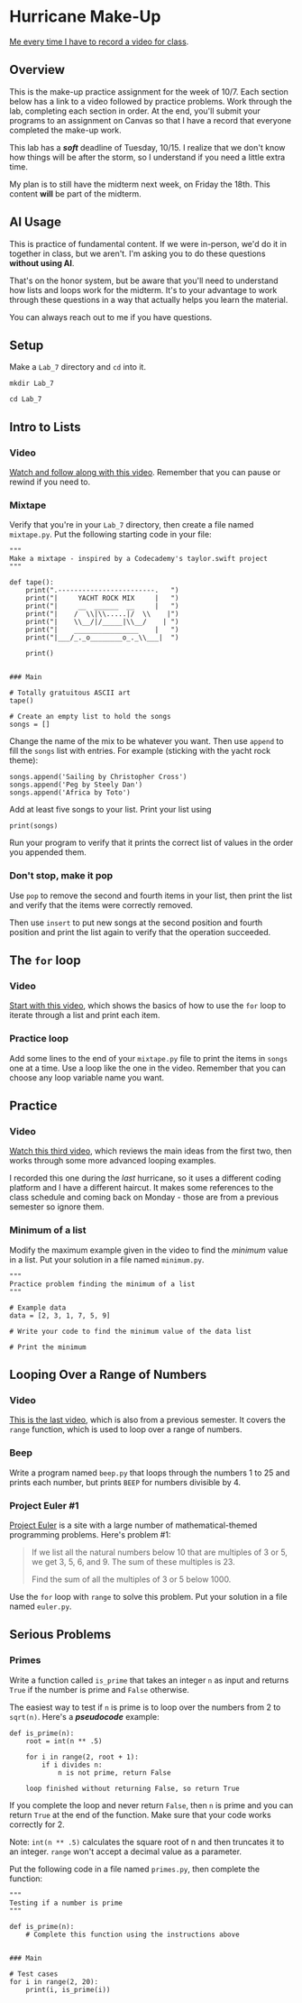 # Hurricane Make-Up

[Me every time I have to record a video for class](https://www.youtube.com/watch?v=Sv3A95yEDR4).

## Overview

This is the make-up practice assignment for the week of 10/7. Each section below has a link to a video followed by practice problems. Work through the lab, completing each section in order. At the end, you'll submit your programs to an assignment on Canvas so that I have a record that everyone completed the make-up work.

This lab has a ***soft*** deadline of Tuesday, 10/15. I realize that we don't know how things will be after the storm, so I understand if you need a little extra time.

My plan is to still have the midterm next week, on Friday the 18th. This content **will** be part of the midterm.

## AI Usage

This is practice of fundamental content. If we were in-person, we'd do it in together in class, but we aren't. I'm asking you to do these questions **without using AI**. 

That's on the honor system, but be aware that you'll need to understand how lists and loops work for the midterm. It's to your advantage to work through these questions in a way that actually helps you learn the material.

You can always reach out to me if you have questions.

## Setup

Make a `Lab_7` directory and `cd` into it.
```
mkdir Lab_7
```
```
cd Lab_7
```

## Intro to Lists


### Video
[Watch and follow along with this video](https://www.youtube.com/watch?v=Gb4MUBxtmHI). Remember that you can pause or rewind if you need to.

### Mixtape

Verify that you're in your `Lab_7` directory, then create a file named `mixtape.py`. Put the following starting code in your file:

```
"""
Make a mixtape - inspired by a Codecademy's taylor.swift project
"""

def tape():
    print(".------------------------.   ")
    print("|     YACHT ROCK MIX     |   ")
    print("|     __  ______  __     |   ")
    print("|    /  \\|\\.....|/  \\    |")
    print("|    \\__/|/_____|\\__/    | ")
    print("|    ________________    |   ")
    print("|___/_._o________o_._\\___|  ")

    print()
    

### Main

# Totally gratuitous ASCII art
tape()

# Create an empty list to hold the songs
songs = []
```

Change the name of the mix to be whatever you want. Then use `append` to fill the `songs` list with entries. For example (sticking with the yacht rock theme):
```
songs.append('Sailing by Christopher Cross')
songs.append('Peg by Steely Dan')
songs.append('Africa by Toto')
```
Add at least five songs to your list. Print your list using
```
print(songs)
```
Run your program to verify that it prints the correct list of values in the order you appended them.

### Don't stop, make it pop
Use `pop` to remove the second and fourth items in your list, then print the list and verify that the items were correctly removed.

Then use `insert` to put new songs at the second position and fourth position and print the list again to verify that the operation succeeded.


## The `for` loop

### Video

[Start with this video](https://www.youtube.com/watch?v=_Ebkl6l8pVs), which shows the basics of how to use the `for` loop to iterate through a list and print each item.

### Practice loop

Add some lines to the end of your `mixtape.py` file to print the items in `songs` one at a time. Use a loop like the one in the video. Remember that you can choose any loop variable name you want.


### 


## Practice

### Video

[Watch this third video](https://www.youtube.com/watch?v=1OKThD6IPK0), which reviews the main ideas from the first two, then works through some more advanced looping examples.

I recorded this one during the *last* hurricane, so it uses a different coding platform and I have a different haircut. It makes some references to the class schedule and coming back on Monday - those are from a previous semester so ignore them.

### Minimum of a list

Modify the maximum example given in the video to find the *minimum* value in a list. Put your solution in a file named `minimum.py`.

```
"""
Practice problem finding the minimum of a list
"""

# Example data
data = [2, 3, 1, 7, 5, 9]

# Write your code to find the minimum value of the data list

# Print the minimum

```

## Looping Over a Range of Numbers

### Video

[This is the last video](https://www.youtube.com/watch?v=sp1HgQTpzzQ), which is also from a previous semester. It covers the `range` function, which is used to loop over a range of numbers.

### Beep

Write a program named `beep.py` that loops through the numbers 1 to 25 and prints each number, but prints `BEEP` for numbers divisible by 4.

### Project Euler #1

[Project Euler](https://projecteuler.net/problem=1) is a site with a large number of mathematical-themed programming problems. Here's problem #1:

>If we list all the natural numbers below 10 that are multiples of 3 or 5, we get 3, 5, 6, and 9. The sum of these multiples is 23.
>
>Find the sum of all the multiples of 3 or 5 below 1000.

Use the `for` loop with `range` to solve this problem. Put your solution in a file named `euler.py`.

## Serious Problems

### Primes

Write a function called `is_prime` that takes an integer `n` as input and returns `True` if the number is prime and `False` otherwise.

The easiest way to test if `n` is prime is to loop over the numbers from 2 to `sqrt(n)`. Here's a ***pseudocode*** example:

```
def is_prime(n):
    root = int(n ** .5)

    for i in range(2, root + 1):
        if i divides n:
            n is not prime, return False

    loop finished without returning False, so return True
```

If you complete the loop and never return `False`, then `n` is prime and you can return `True` at the end of the function. Make sure that your code works correctly for 2.

Note: `int(n ** .5)` calculates the square root of n and then truncates it to an integer. `range` won't accept a decimal value as a parameter.

Put the following code in a file named `primes.py`, then complete the function:

```
"""
Testing if a number is prime
"""

def is_prime(n):
    # Complete this function using the instructions above


### Main

# Test cases
for i in range(2, 20):
    print(i, is_prime(i))
```
